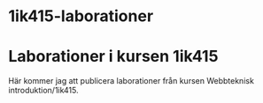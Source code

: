 1ik415-laborationer
===================

# Laborationer i kursen 1ik415

Här kommer jag att publicera laborationer från kursen Webbteknisk introduktion/1ik415.
